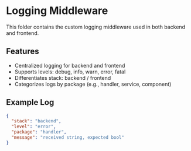 # Logging Middleware

This folder contains the custom logging middleware used in both backend and frontend.

## Features
- Centralized logging for backend and frontend
- Supports levels: debug, info, warn, error, fatal
- Differentiates stack: backend / frontend
- Categorizes logs by package (e.g., handler, service, component)

## Example Log
```json
{
  "stack": "backend",
  "level": "error",
  "package": "handler",
  "message": "received string, expected bool"
}
